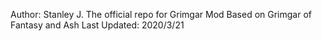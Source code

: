 Author: Stanley J.
The official repo for Grimgar Mod
Based on Grimgar of Fantasy and Ash
Last Updated: 2020/3/21